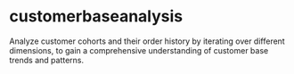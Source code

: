 # customerbaseanalysis

 Analyze customer cohorts and their order history by iterating over different dimensions,
 to gain a comprehensive understanding of customer base trends and patterns.

<!-- Analyse your customer cohorts by iterating over periods and 
Cohort analysis of your customers by iterating over their order 
historyby period,  -->
<!-- Analyze your customer base by slicing and dicing over customers' order history. -->